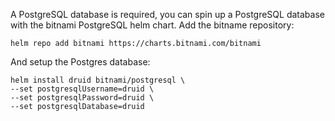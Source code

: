 A PostgreSQL database is required, you can spin up a PostgreSQL database with the bitnami PostgreSQL helm chart.
Add the bitname repository:

    helm repo add bitnami https://charts.bitnami.com/bitnami

And setup the Postgres database:

    helm install druid bitnami/postgresql \
    --set postgresqlUsername=druid \
    --set postgresqlPassword=druid \
    --set postgresqlDatabase=druid